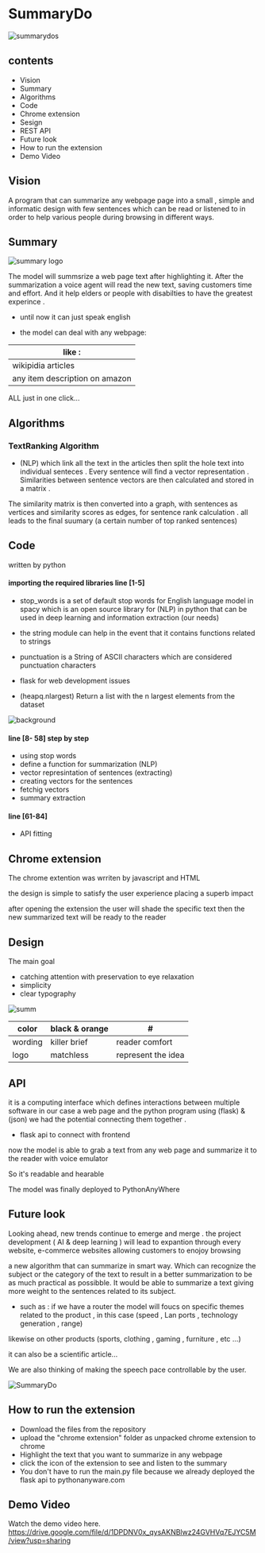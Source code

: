 # SummaryDo 



![summarydos](https://user-images.githubusercontent.com/71225087/93237337-a390a500-f788-11ea-954f-a8b8f5b7b729.jpg)




## contents
* Vision
* Summary
* Algorithms 
* Code 
* Chrome extension
* Sesign 
* REST API 
* Future look
* How to run the extension
* Demo Video

 

## Vision 


A program that can summarize any webpage page into a small , simple and informatic design with few sentences which can be read or listened to 
in order to help various people during browsing in different ways. 


## Summary 


![summary logo](https://user-images.githubusercontent.com/71225087/93217463-c6fc2580-f771-11ea-9a33-df3a6548c8e6.png)



The model will summsrize a web page text after highlighting it. After the summarization a voice agent will read the new text, 
saving customers time and effort. And it help elders or people with disabilties to have the greatest experince .

*  until now it can just speak english 


*  the model can deal with any webpage:

| like : |
| ------------- |
| wikipidia articles    | 
| any item description on amazon    | 
 

ALL just in one click...  



## Algorithms 

 
### TextRanking Algorithm
 * (NLP)
which link all the text in the articles then split the hole text into individual senteces . 
Every sentence will find a vector representation . Similarities between sentence vectors are then calculated and stored in a matrix . 

The similarity matrix is then converted into a graph, with sentences as vertices and similarity scores as edges, for sentence rank calculation .
all leads to the final suumary (a certain number of top ranked sentences)


## Code

written by python 



 
#### importing the required libraries line [1-5]


* stop_words is a set of default stop words for English language model in spacy which is 
an open source library for (NLP) in python that can be used in deep learning and information extraction (our needs) 

* the string module can help in the event that it contains functions related to strings  

* punctuation is a String of ASCII characters which are considered punctuation characters

* flask for web development issues

* (heapq.nlargest) Return a list with the n largest elements from the dataset




![background](https://user-images.githubusercontent.com/71225087/93233936-56123900-f784-11ea-9b56-937eb796e593.png)

#### line [8- 58] step by step 

* using stop words 
* define a function for summarization (NLP)
* vector represintation of sentences  (extracting)
* creating vectors for the sentences 
* fetchig vectors 
* summary extraction 

#### line [61-84]
* API fitting





## Chrome extension 
The chrome extention was wrriten by javascript and HTML 

the design is simple to satisfy the user experience placing a superb impact 
 
after opening the extension the user will shade the specific text then the new summarized text will be ready to the reader 




## Design
The main goal 
* catching attention with preservation to eye relaxation
* simplicity 
* clear typography




 ![summ](https://user-images.githubusercontent.com/71225087/93319473-91f6de00-f818-11ea-87f5-25347656a967.jpg)

color | black & orange | #
---|---|---
wording  | killer brief |reader comfort 
logo | matchless | represent the idea 


## API 

it is a computing interface which defines interactions between multiple software in our case a web page and the python program
 using (flask) & (json) we had the potential connecting them together . 

* flask api to connect with frontend   


now the model is able to grab a text from any web page and summarize it to the reader with voice emulator


So it's readable and hearable    

The model was finally deployed to PythonAnyWhere


## Future look 

Looking ahead, new trends continue to emerge and merge .
the project development  ( AI & deep learning )  will lead to expantion through every website, e-commerce websites 
allowing customers to enojoy browsing  


a new algorithm that can summarize in smart way. Which can recognize the subject or the category of the text to result in a better summarization to be as much practical as possibble. It would be able to summarize a text giving more weight to the sentences related to its subject.

* such as :
 if we have a router the model will foucs on specific themes related to the product , in this case (speed , Lan ports ,  technology generation , range)

 likewise on other products (sports, clothing , gaming , furniture , etc ...)  
  
 it can also be a scientific article...

We are also thinking of making the speech pace controllable by the user.


![SummaryDo](https://user-images.githubusercontent.com/71225087/93099323-8ee0de00-f6b0-11ea-9a38-010bbf37aca2.jpg)

## How to run the extension

- Download the files from the repository
- upload the "chrome extension" folder as unpacked chrome extension to chrome
- Highlight the text that you want to summarize in any webpage
- click the icon of the extension to see and listen to the summary
- You don't have to run the main.py file because we already deployed the flask api to pythonanyware.com

## Demo Video

Watch the demo video here.
https://drive.google.com/file/d/1DPDNV0x_qysAKNBlwz24GVHVq7EJYC5M/view?usp=sharing
